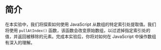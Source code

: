 # 简介

在本实验中，我们将探索如何使用 JavaScript 从数组的特定索引处提取值。我们将使用 `pullAtIndex()` 函数，该函数会改变原始数组，以过滤掉指定索引处的值，并返回被移除的元素。完成本实验后，你将对如何在 JavaScript 中操作数组有深入的理解。
